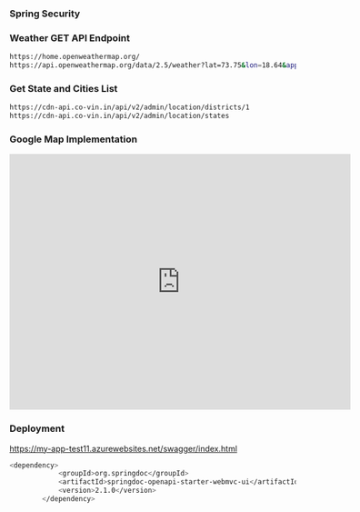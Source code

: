 ### Spring Security

### Weather GET API Endpoint
```bash
https://home.openweathermap.org/
https://api.openweathermap.org/data/2.5/weather?lat=73.75&lon=18.64&appid=ccfcadc9a73d82ec42c90a6ea4829810
```

### Get State and Cities List
```bash
https://cdn-api.co-vin.in/api/v2/admin/location/districts/1
https://cdn-api.co-vin.in/api/v2/admin/location/states
```

### Google Map Implementation
<iframe src="https://www.google.com/maps/embed?pb=!1m18!1m12!1m3!1d1890.2043639616168!2d73.75686630183439!3d18.64564600146357!2m3!1f0!2f0!3f0!3m2!1i1024!2i768!4f13.1!3m3!1m2!1s0x3bc2b9f04635518b%3A0xea525f504f61f2a4!2sInstitute%20for%20Advanced%20Computing%20%26%20Software%20Development!5e0!3m2!1sen!2sin!4v1722578185236!5m2!1sen!2sin" width="600" height="450" style="border:0;" allowfullscreen="" loading="lazy" referrerpolicy="no-referrer-when-downgrade"></iframe>

### Deployment
https://my-app-test11.azurewebsites.net/swagger/index.html

```bash
<dependency>
			<groupId>org.springdoc</groupId>
			<artifactId>springdoc-openapi-starter-webmvc-ui</artifactId>
			<version>2.1.0</version>
		</dependency>
```


